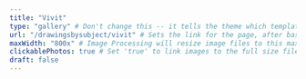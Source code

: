 ```yaml
---
title: "Vivit"
type: "gallery" # Don't change this -- it tells the theme which template to use.
url: "/drawingsbysubject/vivit" # Sets the link for the page, after baseURL: http://example.com/photos
maxWidth: "800x" # Image Processing will resize image files to this maximum width and retain aspect ratio.
clickablePhotos: true # Set 'true' to link images to the full size files.
draft: false
---
```

